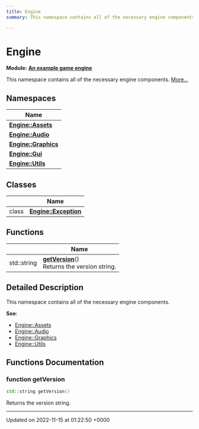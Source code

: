 ```yaml
---
title: Engine
summary: This namespace contains all of the necessary engine components. 

---
```


# Engine

**Module:** **[An example game engine](/modules/group__Engine.md)**

This namespace contains all of the necessary engine components.  [More...](#detailed-description)

## Namespaces

| Name           |
| -------------- |
| **[Engine::Assets](/namespaces/namespaceEngine_1_1Assets.md)**  |
| **[Engine::Audio](/namespaces/namespaceEngine_1_1Audio.md)**  |
| **[Engine::Graphics](/namespaces/namespaceEngine_1_1Graphics.md)**  |
| **[Engine::Gui](/namespaces/namespaceEngine_1_1Gui.md)**  |
| **[Engine::Utils](/namespaces/namespaceEngine_1_1Utils.md)**  |

## Classes

|                | Name           |
| -------------- | -------------- |
| class | **[Engine::Exception](/classes/classEngine_1_1Exception.md)**  |

## Functions

|                | Name           |
| -------------- | -------------- |
| std::string | **[getVersion](/modules/group__Engine.md#function-getversion)**()<br>Returns the version string.  |

## Detailed Description

This namespace contains all of the necessary engine components. 

**See**: 

  * [Engine::Assets](/namespaces/namespaceEngine_1_1Assets.md)
  * [Engine::Audio](/namespaces/namespaceEngine_1_1Audio.md)
  * [Engine::Graphics](/namespaces/namespaceEngine_1_1Graphics.md)
  * [Engine::Utils](/namespaces/namespaceEngine_1_1Utils.md)


## Functions Documentation

### function getVersion

```cpp
std::string getVersion()
```

Returns the version string. 





-------------------------------

Updated on 2022-11-15 at 01:22:50 +0000